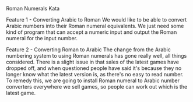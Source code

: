 Roman Numerals Kata

Feature 1 - Converting Arabic to Roman
We would like to be able to convert Arabic numbers into their Roman numeral equivalents. We just need some kind of program that can accept a numeric input and output the Roman numeral for the input number.

Feature 2 - Converting Roman to Arabic
The change from the Arabic numbering system to using Roman numerals has gone really well, all things considered. There is a slight issue in that sales of the latest games have dropped off, and when questioned people have said it's because they no longer know what the latest version is, as there's no easy to read number. To remedy this, we are going to install Roman numeral to Arabic number converters everywhere we sell games, so people can work out which is the latest game.
